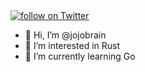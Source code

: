 
  <a href="https://twitter.com/intent/follow?screen_name=jobigbrain">
        <img src="https://img.shields.io/twitter/follow/jobigbrain?style=social&logo=twitter&style=for-the-badge"
            alt="follow on Twitter"></a>

- 👋 Hi, I’m @jojobrain
- 👀 I’m interested in Rust
- 🌱 I’m currently learning Go

<!---
jojobrain/captainejojo is a ✨ special ✨ repository because its `README.md` (this file) appears on your GitHub profile.
You can click the Preview link to take a look at your changes.
--->

